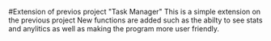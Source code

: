 #Extension of previos project "Task Manager"
This is a simple extension on the previous project
New functions are added such as the abilty to see stats and anylitics as well as making the program more user friendly. 
